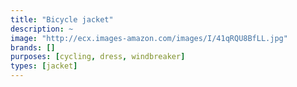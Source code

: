 ```yaml
---
title: "Bicycle jacket"
description: ~
image: "http://ecx.images-amazon.com/images/I/41qRQU8BfLL.jpg"
brands: []
purposes: [cycling, dress, windbreaker]
types: [jacket]
---
```

